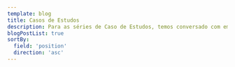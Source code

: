 ```yaml
---
template: blog
title: Casos de Estudos
description: Para as séries de Caso de Estudos, temos conversado com empresas que estão usando o Nuxt para construir seus produtos. Exploraremos sua jornada dentro do framework e seu ecossistema, examinar a variedade de projetos em que você pode usar o Nuxt, e considerar os desafios que eles enfrentaram e benefícios que eles experimentaram.
blogPostList: true
sortBy:
  field: 'position'
  direction: 'asc'
---
```

